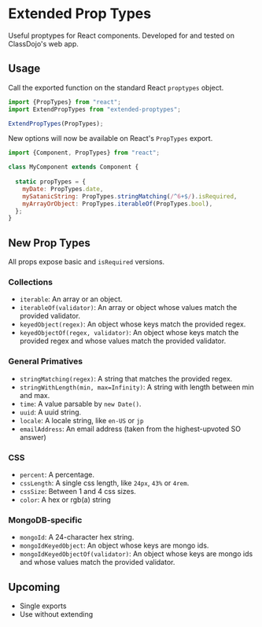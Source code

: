 # Extended Prop Types
Useful proptypes for React components.  Developed for and tested on ClassDojo's web app.

## Usage
Call the exported function on the standard React `proptypes` object.
```js
import {PropTypes} from "react";
import ExtendPropTypes from "extended-proptypes";

ExtendPropTypes(PropTypes);
```

New options will now be available on React's `PropTypes` export.
```js
import {Component, PropTypes} from "react";

class MyComponent extends Component {
  
  static propTypes = {
    myDate: PropTypes.date,
    mySatanicString: PropTypes.stringMatching(/^6+$/).isRequired,
    myArrayOrObject: PropTypes.iterableOf(PropTypes.bool),
  };
}

```

## New Prop Types

All props expose basic and `isRequired` versions.

### Collections
- `iterable`: An array or an object.
- `iterableOf(validator)`: An array or object whose values match the provided validator.
- `keyedObject(regex)`: An object whose keys match the provided regex.
- `keyedObjectOf(regex, validator)`: An object whose keys match the provided regex and whose values match the provided validator.

### General Primatives
- `stringMatching(regex)`: A string that matches the provided regex.
- `stringWithLength(min, max=Infinity)`: A string with length between min and max.
- `time`: A value parsable by `new Date()`.
- `uuid`: A uuid string.
- `locale`: A locale string, like `en-US` or `jp`
- `emailAddress`: An email address (taken from the highest-upvoted SO answer)

### CSS
- `percent`: A percentage.
- `cssLength`: A single css length, like `24px`, `43%` or `4rem`.
- `cssSize`: Between 1 and 4 css sizes.
- `color`: A hex or rgb(a) string

### MongoDB-specific
- `mongoId`: A 24-character hex string.
- `mongoIdKeyedObject`: An object whose keys are mongo ids.
- `mongoIdKeyedObjectOf(validator)`: An object whose keys are mongo ids and whose values match the provided validator.

## Upcoming
- Single exports
- Use without extending